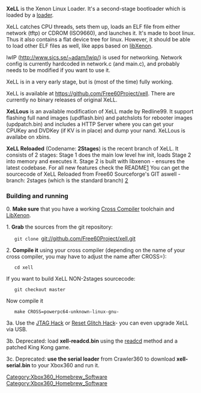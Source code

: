 **XeLL** is the Xenon Linux Loader. It's a second-stage bootloader which
is loaded by a [loader](Run_Code "wikilink").

XeLL catches CPU threads, sets them up, loads an ELF file from either
network (tftp) or CDROM (ISO9660), and launches it. It's made to boot
linux. Thus it also contains a flat device tree for linux. However, it
should be able to load other ELF files as well, like apps based on
[libXenon](libXenon "wikilink").

lwIP (http://www.sics.se/~adam/lwip/) is used for networking. Network
config is currently hardcoded in network.c (and main.c), and probably
needs to be modified if you want to use it.

XeLL is in a very early stage, but is (most of the time) fully working.

XeLL is available at <https://github.com/Free60Project/xell>. There are
currently no binary releases of original XeLL.

**XeLLous** is an available modification of XeLL made by Redline99. It
support flashing full nand images (updflash.bin) and patchslots for
rebooter images (updpatch.bin) and includes a HTTP Server where you can
get your CPUKey and DVDKey (if KV is in place) and dump your nand.
XeLLous is availabe on xbins.

**XeLL Reloaded** (Codename: **2Stages**) is the recent branch of XeLL.
It consists of 2 stages: Stage 1 does the main low level hw init, loads
Stage 2 into memory and executes it. Stage 2 is built with libxenon -
ensures the latest codebase.
For all new features check the
README[1](https://github.com/Free60Project/xell/blob/2stages/README) You
can get the sourcecode of XeLL Reloaded from Free60 Sourceforge's GIT
aswell - branch: 2stages (which is the standard branch)
[2](https://github.com/Free60Project/xell)

### Building and running

0\. **Make sure** that you have a working [Cross
Compiler](Cross_Compiler "wikilink") toolchain and
[LibXenon](LibXenon "wikilink").

1\. **Grab** the sources from the git repository:

`   git clone `<git://github.com/Free60Project/xell.git>

2\. **Compile it** using your cross compiler (depending on the name of
your cross compiler, you may have to adjust the name after CROSS=):

`   cd xell`

If you want to build XeLL NON-2stages sourcecode:

`   git checkout master`

Now compile it

`   make CROSS=powerpc64-unknown-linux-gnu-`

3a. Use the [JTAG Hack](JTAG_Hack "wikilink") or [Reset Glitch
Hack](Reset_Glitch_Hack "wikilink")- you can even upgrade XeLL via USB.

3b. Deprecated: load **xell-readcd.bin** using the
[readcd](readcd "wikilink") method and a patched King Kong game.

3c. Deprecated: **use the serial loader** from Crawler360 to download
**xell-serial.bin** to your Xbox360 and run
it.

[Category:Xbox360_Homebrew_Software‏](Category:Xbox360_Homebrew_Software‏ "wikilink")
[Category:Xbox360_Homebrew_Software](Category:Xbox360_Homebrew_Software "wikilink")